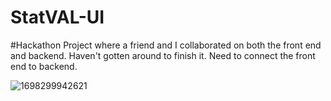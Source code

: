 # StatVAL-UI

#Hackathon Project where a friend and I collaborated on both the front end and backend. Haven't gotten around to finish it. Need to connect the front end to backend.

![1698299942621](https://github.com/Zayneryze/StatVAL-UI/assets/126294296/c1d1b502-4df1-43de-9124-4e2e9af4ac24)
